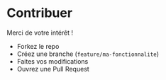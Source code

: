 # Contribuer

Merci de votre intérêt !  
- Forkez le repo
- Créez une branche (`feature/ma-fonctionnalite`)
- Faites vos modifications
- Ouvrez une Pull Request
